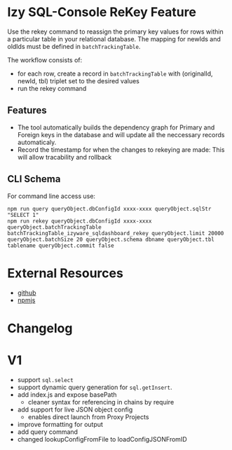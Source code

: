 # Izy SQL-Console ReKey Feature 

Use the rekey command to reassign the primary key values for rows within a particular table in your relational database. The mapping for newIds and oldIds must be defined in `batchTrackingTable`.

The workflow consists of:
* for each row, create a record in `batchTrackingTable` with (originalId, newId, tbl) triplet set to the desired values
* run the rekey command

## Features
* The tool automatically builds the dependency graph for Primary and Foreign keys in the database and will update all the neccessary records automaticaly. 
* Record the timestamp for when the changes to rekeying are made: This will allow tracability and rollback


## CLI Schema

For command line access use:

    npm run query queryObject.dbConfigId xxxx-xxxx queryObject.sqlStr "SELECT 1"
    npm run rekey queryObject.dbConfigId xxxx-xxxx queryObject.batchTrackingTable batchTrackingTable_izyware_sqldashboard_rekey queryObject.limit 20000 queryObject.batchSize 20 queryObject.schema dbname queryObject.tbl tablename queryObject.commit false


# External Resources
* [github]
* [npmjs]

# Changelog 

# V1
* support `sql.select`
* support dynamic query generation for `sql.getInsert`.
* add index.js and expose basePath
    * cleaner syntax for referencing in chains by require
* add support for live JSON object config
   * enables direct launch from Proxy Projects
* improve formatting for output
* add query command
* changed lookupConfigFromFile to loadConfigJSONFromID

[github]: https://github.com/izyware/apps-sqlconsole-rekey
[npmjs]: https://www.npmjs.com/package/izyware-sqlconsole-rekey
